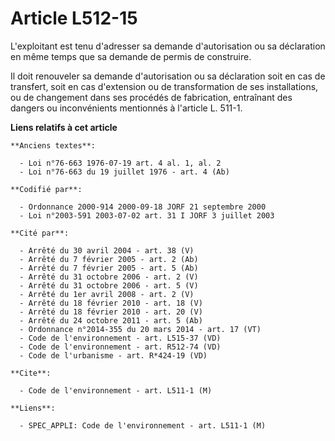 # Article L512-15

L'exploitant est tenu d'adresser sa demande d'autorisation ou sa déclaration en même temps que sa demande de permis de
construire.

Il doit renouveler sa demande d'autorisation ou sa déclaration soit en cas de transfert, soit en cas d'extension ou de
transformation de ses installations, ou de changement dans ses procédés de fabrication, entraînant des dangers ou
inconvénients mentionnés à l'article L. 511-1.

**Liens relatifs à cet article**

	**Anciens textes**:

	  - Loi n°76-663 1976-07-19 art. 4 al. 1, al. 2
	  - Loi n°76-663 du 19 juillet 1976 - art. 4 (Ab)

	**Codifié par**:

	  - Ordonnance 2000-914 2000-09-18 JORF 21 septembre 2000
	  - Loi n°2003-591 2003-07-02 art. 31 I JORF 3 juillet 2003

	**Cité par**:

	  - Arrêté du 30 avril 2004 - art. 38 (V)
	  - Arrêté du 7 février 2005 - art. 2 (Ab)
	  - Arrêté du 7 février 2005 - art. 5 (Ab)
	  - Arrêté du 31 octobre 2006 - art. 2 (V)
	  - Arrêté du 31 octobre 2006 - art. 5 (V)
	  - Arrêté du 1er avril 2008 - art. 2 (V)
	  - Arrêté du 18 février 2010 - art. 18 (V)
	  - Arrêté du 18 février 2010 - art. 20 (V)
	  - Arrêté du 24 octobre 2011 - art. 5 (Ab)
	  - Ordonnance n°2014-355 du 20 mars 2014 - art. 17 (VT)
	  - Code de l'environnement - art. L515-37 (VD)
	  - Code de l'environnement - art. R512-74 (VD)
	  - Code de l'urbanisme - art. R*424-19 (VD)

	**Cite**:

	  - Code de l'environnement - art. L511-1 (M)

	**Liens**:

	  - SPEC_APPLI: Code de l'environnement - art. L511-1 (M)
